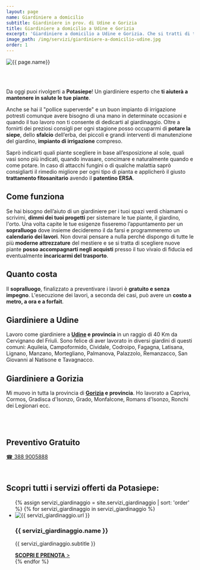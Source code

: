 ```yaml
---
layout: page
name: Giardiniere a domicilio
subtitle: Giardiniere in prov. di Udine e Gorizia
title: Giardiniere a domicilio a Udine e Gorizia
excerpt: 'Giardiniere a domicilio a Udine e Gorizia. Che si tratti di terrazzo, balcone o giardino Potasiepe ti aiuta a progettare e mantenere il tuo spazio verde.'
image_path: /img/servizi/giardiniere-a-domicilio-udine.jpg
order: 1
---
```

<img src="{{ page.image_path }}" alt="{{ page.name}}" title="{{ page.name }}"/>

<br/><br/>


Da oggi puoi rivolgerti a **Potasiepe**! Un giardiniere esperto che **ti aiuterà a mantenere in salute le tue piante**.

Anche se hai il "pollice superverde" e un buon impianto di irrigazione potresti comunque avere bisogno di una mano
in determinate occasioni e quando il tuo lavoro non ti consente di dedicarti al giardinaggio.
Oltre a fornirti dei preziosi consigli per ogni stagione posso occuparmi di **potare la siepe**, dello **sfalcio** dell’erba, dei piccoli e grandi interventi di manutenzione del giardino, **impianto di irrigazione** compreso.

Saprò indicarti quali piante scegliere in base all’esposizione al sole, quali vasi sono più indicati, quando invasare, concimare e naturalmente quando e come potare. In caso di attacchi fungini o di qualche malattia saprò consigliarti il rimedio migliore per ogni tipo di pianta e applicherò il giusto **trattamento fitosanitario** avendo
il **patentino ERSA**.

## Come funziona

Se hai bisogno dell’aiuto di un giardiniere per i tuoi spazi verdi chiamami o scrivimi, **dimmi dei tuoi progetti** per sistemare le tue piante, il giardino, l'orto. Una volta capite le tue esigenze fisseremo l’appuntamento per un **sopralluogo** dove insieme decideremo il da farsi e programmeremo un **calendario dei lavori**.
Non dovrai pensare a nulla perché dispongo di tutte le più **moderne attrezzature** del mestiere e se si tratta di scegliere nuove piante **posso accompagnarti negli acquisti** presso il tuo vivaio di fiducia ed eventualmente **incaricarmi del trasporto**.

## Quanto costa

Il **sopralluogo**, finalizzato a preventivare i lavori è **gratuito e senza impegno**.
L'esecuzione dei lavori, a seconda dei casi, può avere un **costo a metro, a ora e a forfait**.

## Giardiniere a Udine

Lavoro come giardiniere a **<a href="/giardinaggio-udine-giardiniere/" title="giardiniere a Udine per taglio siepe e lavori di giardinaggio, massima serietà e costo onesto">Udine</a> e provincia** in un raggio di 40 Km da Cervignano del Friuli. Sono felice di aver lavorato in diversi giardini di questi comuni: Aquileia, Campoformido, Cividale, Codroipo, Fagagna, Latisana, Lignano, Manzano, Mortegliano, Palmanova, Palazzolo, Remanzacco, San Giovanni al Natisone e Tavagnacco.


## Giardiniere a Gorizia

Mi muovo in tutta la provincia di **<a href="/giardinaggio-gorizia-giardiniere/" title="giardiniere a Gorizia per potatura siepe e alberi e lavori di giardinaggio, massima serietà e costo onesto">Gorizia</a> e provincia**. Ho lavorato a Capriva, Cormos, Gradisca d'Isonzo, Grado, Monfalcone, Romans d'Isonzo, Ronchi dei Legionari ecc.

<br/><br/>

<div class="text-center">
  <h2>Preventivo Gratuito</h2>
  <a title="numero di telefono di Potasiepe Giardiniere +393889005888" href="tel:+393889005888" class="button">&#9742; 388 9005888</a>
</div>
<br/><br/>

## Scopri tutti i servizi offerti da Potasiepe:

<div class="list-collection">
<ul>
  {% assign servizi_giardinaggio = site.servizi_giardinaggio | sort: 'order' %}
  {% for servizi_giardinaggio in servizi_giardinaggio %}
		<li>
      <img src="{% include relative-src.html src=servizi_giardinaggio.image_path %}" alt="{{ servizi_giardinaggio.url }}">
			<h3>{{ servizi_giardinaggio.name }}</h3>
      <p>{{ servizi_giardinaggio.subtitle }}</p>
			<a href="{{ site.baseurl }}{{ servizi_giardinaggio.url }}" title="{{ servizi_giardinaggio.url }}"><strong>SCOPRI E PRENOTA</strong> &gt;</a>
		</li>
	{% endfor %}
</ul>
</div>
